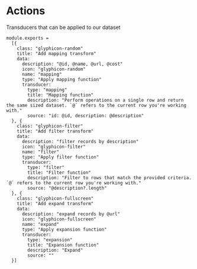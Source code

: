 Actions
=======

Transducers that can be applied to our dataset

    module.exports =
      [{
        class: "glyphicon-random"
        title: "Add mapping transform"
        data:
          description: "@id, @name, @url, @cost"
          icon: "glyphicon-random"
          name: "mapping"
          type: "Apply mapping function"
          transducer:
            type: "mapping"
            title: "Mapping function"
            description: "Perform operations on a single row and return the same sized dataset. `@` refers to the current row you're working with."
            source: "id: @id, description: @description"
      }, {
        class: "glyphicon-filter"
        title: "Add filter transform"
        data:
          description: "filter records by description"
          icon: "glyphicon-filter"
          name: "filter"
          type: "Apply filter function"
          transducer:
            type: "filter"
            title: "Filter function"
            description: "Filter to rows that match the provided criteria. `@` refers to the current row you're working with."
            source: "@description?.length"
      }, {
        class: "glyphicon-fullscreen"
        title: "Add expand transform"
        data:
          description: "expand records by @url"
          icon: "glyphicon-fullscreen"
          name: "expand"
          type: "Apply expansion function"
          transducer:
            type: "expansion"
            title: "Expansion function"
            description: "Expand"
            source: ""
      }]
